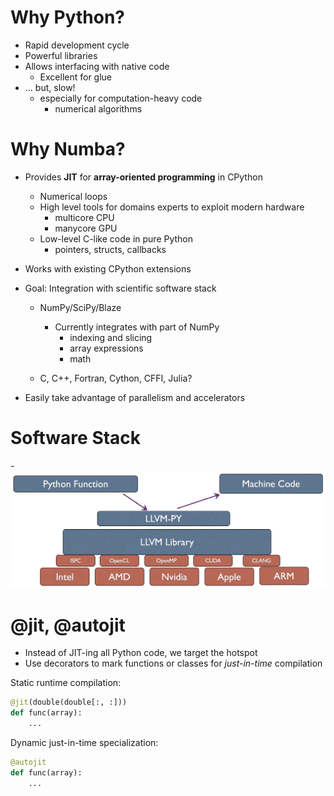 # Why Python?

- Rapid development cycle
- Powerful libraries
- Allows interfacing with native code
    - Excellent for glue
- ... but, slow!
    - especially for computation-heavy code
        - numerical algorithms

# Why Numba?

- Provides **JIT** for **array-oriented programming** in CPython
    - Numerical loops
    - High level tools for domains experts to exploit modern hardware
        - multicore CPU
        - manycore GPU
    - Low-level C-like code in pure Python
        - pointers, structs, callbacks
- Works with existing CPython extensions
- Goal: Integration with scientific software stack
    - NumPy/SciPy/Blaze
        - Currently integrates with part of NumPy
            - indexing and slicing
            - array expressions
            - math

    - C, C++, Fortran, Cython, CFFI, Julia?

- Easily take advantage of parallelism and accelerators

<!--- Add graphic for array-oriented programming -->


# Software Stack

-![](software_stack.png)

# @jit, @autojit

- Instead of JIT-ing all Python code, we target the hotspot
- Use decorators to mark functions or classes for *just-in-time* compilation

Static runtime compilation:

```python
@jit(double(double[:, :]))
def func(array):
    ...
```

Dynamic just-in-time specialization:

```python
@autojit
def func(array):
    ...
```

